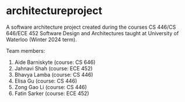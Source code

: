 # architectureproject
A software architecture project created during the courses CS 446/CS 646/ECE 452 	Software Design and Architectures taught at University of Waterloo (Winter 2024 term).

Team members: 
1. Aide Barniskyte (course: CS 646)
2. Jahnavi Shah (course: ECE 452)
3. Bhavya Lamba (course: CS 446)
4. Elisa Gu (course: CS 446)
5. Zong Gao Li (course: CS 446)
6. Fatin Sarker (course: ECE 452)
